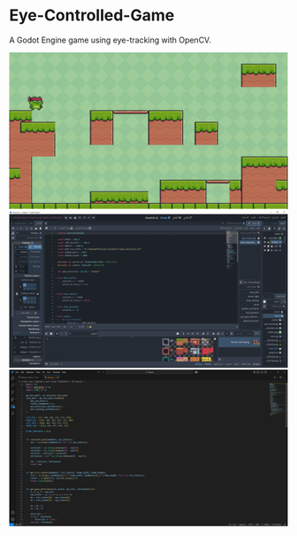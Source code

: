 # Eye-Controlled-Game
A Godot Engine game using eye-tracking  with OpenCV.

![image alt](1.png) 
![image alt](2.png)
![image alt](3.png)
